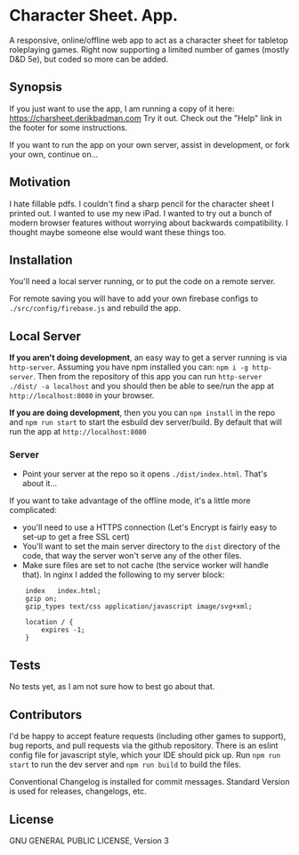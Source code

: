 # Character Sheet. App.

A responsive, online/offline web app to act as a character sheet for tabletop roleplaying games. Right now supporting a limited number of games (mostly D&amp;D 5e), but coded so more can be added.

## Synopsis

If you just want to use the app, I am running a copy of it here: https://charsheet.derikbadman.com Try it out. Check out the "Help" link in the footer for some instructions.

If you want to run the app on your own server, assist in development, or fork your own, continue on...

## Motivation

I hate fillable pdfs. I couldn't find a sharp pencil for the character sheet I printed out. I wanted to use my new iPad. I wanted to try out a bunch of modern browser features without worrying about backwards compatibility. I thought maybe someone else would want these things too.

## Installation

You'll need a local server running, or to put the code on a remote server.

For remote saving you will have to add your own firebase configs to `./src/config/firebase.js`  and rebuild the app.

## Local Server

**If you aren't doing development**, an easy way to get a server running is via `http-server`. Assuming you have npm installed you can: `npm i -g http-server`. Then from the repository of this app you can run `http-server ./dist/ -a localhost` and you should then be able to see/run the app at `http://localhost:8080` in your browser.

**If you are doing development**, then you you can `npm install` in the repo and `npm run start` to start the esbuild dev server/build. By default that will run the app at `http://localhost:8080`

### Server

* Point your server at the repo so it opens `./dist/index.html`. That's about it...

If you want to take advantage of the offline mode, it's a little more complicated:
* you'll need to use a HTTPS connection (Let's Encrypt is fairly easy to set-up to get a free SSL cert)
* You'll want to set the main server directory to the `dist` directory of the code, that way the server won't serve any of the other files.
* Make sure files are set to not cache (the service worker will handle that). In nginx I added the following to my server block:
```
    index   index.html;
    gzip on;
    gzip_types text/css application/javascript image/svg+xml;

    location / {
        expires -1;
    }
```


## Tests

No tests yet, as I am not sure how to best go about that.

## Contributors

I'd be happy to accept feature requests (including other games to support), bug reports, and pull requests via the github repository. There is an eslint config file for javascript style, which your IDE should pick up. Run ```npm run start``` to run the dev server and `npm run build` to build the files.

Conventional Changelog is installed for commit messages. Standard Version is used for releases, changelogs, etc.

## License

GNU GENERAL PUBLIC LICENSE, Version 3
